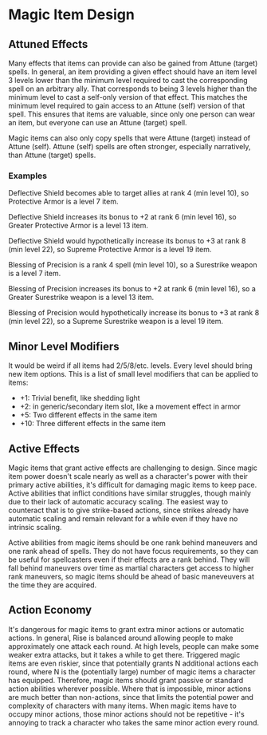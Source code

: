 # Magic Item Design

## Attuned Effects

Many effects that items can provide can also be gained from Attune (target) spells.
In general, an item providing a given effect should have an item level 3 levels lower than the
minimum level required to cast the corresponding spell on an arbitrary ally.
That corresponds to being 3 levels higher than the minimum level to cast a self-only version of that
effect.
This matches the minimum level required to gain access to an Attune (self) version of that spell.
This ensures that items are valuable, since only one person can wear an item, but everyone can use
an Attune (target) spell.

Magic items can also only copy spells that were Attune (target) instead of Attune (self).
Attune (self) spells are often stronger, especially narratively, than Attune (target) spells.

### Examples
Deflective Shield becomes able to target allies at rank 4 (min level 10), so
Protective Armor is a level 7 item.

Deflective Shield increases its bonus to +2 at rank 6 (min level 16), so Greater Protective
Armor is a level 13 item.

Deflective Shield would hypothetically increase its bonus to +3 at rank 8 (min level 22), so Supreme Protective
Armor is a level 19 item.

Blessing of Precision is a rank 4 spell (min level 10), so a Surestrike weapon is a level 7 item.

Blessing of Precision increases its bonus to +2 at rank 6 (min level 16), so a Greater Surestrike weapon is a level 13 item.

Blessing of Precision would hypothetically increase its bonus to +3 at rank 8 (min level 22), so a Supreme Surestrike weapon is a level 19 item.

## Minor Level Modifiers
It would be weird if all items had 2/5/8/etc. levels.
Every level should bring new item options.
This is a list of small level modifiers that can be applied to items:

* +1: Trivial benefit, like shedding light
* +2: in generic/secondary item slot, like a movement effect in armor
* +5: Two different effects in the same item
* +10: Three different effects in the same item

## Active Effects

Magic items that grant active effects are challenging to design. Since magic item power doesn't
scale nearly as well as a character's power with their primary active abilities, it's difficult for
damaging magic items to keep pace. Active abilities that inflict conditions have similar struggles,
though mainly due to their lack of automatic accuracy scaling.
The easiest way to counteract that is to give strike-based actions, since strikes already have
automatic scaling and remain relevant for a while even if they have no intrinsic scaling.

Active abilities from magic items should be one rank behind maneuvers and one rank ahead of spells.
They do not have focus requirements, so they can be useful for spellcasters even if their effects
are a rank behind. They will fall behind maneuvers over time as martial characters get access to
higher rank maneuvers, so magic items should be ahead of basic maneveuvers at the time they are
acquired.

## Action Economy

It's dangerous for magic items to grant extra minor actions or automatic actions. In general, Rise
is balanced around allowing people to make approximately one attack each round. At high levels,
people can make some weaker extra attacks, but it takes a while to get there. Triggered magic items
are even riskier, since that potentially grants N additional actions each round, where N is the
(potentially large) number of magic items a character has equipped. Therefore, magic items should
grant passive or standard action abilities wherever possible. Where that is impossible, minor
actions are much better than non-actions, since that limits the potential power and complexity of
characters with many items. When magic items have to occupy minor actions, those minor actions
should not be repetitive - it's annoying to track a character who takes the same minor action every
round.

